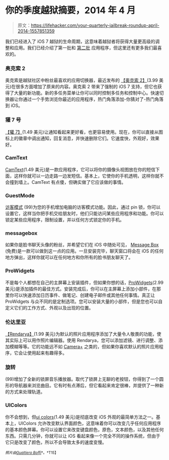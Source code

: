 # 你的季度越狱摘要，2014 年 4 月

> 原文：<https://lifehacker.com/your-quarterly-jailbreak-roundup-april-2014-1557851359>

我们已经进入了 iOS 7 越狱的生命周期，这意味着越狱者将获得大量更高级的调整和应用。我们已经介绍了第一批和 [第二批](http://lifehacker.com/the-best-jailbreak-apps-and-tweaks-for-ios-7-part-ii-1506144309) 应用程序，但这里还有更多我们最喜欢的。



### 奥克索 2

奥克索是越狱社区中粉丝最喜欢的应用切换器，最近发布的 [【奥克索 2】](http://moreinfo.thebigboss.org/moreinfo/depiction.php?file=auxo2Dp)(3.99 美元)在很多方面增加了原来的内容。奥克索 2 带来了强制的 iOS 7 支持，但它也获得了大量的新功能。新的多任务菜单让你可以同时控制多任务和控制中心。快速切换器让你通过一个手势浏览你最近的应用程序，热门角落添加-你猜对了-热门角落到 iOS。

### 獾 7 号

[【獾 7】](http://moreinfo.thebigboss.org/moreinfo/depiction.php?file=badger7Dp)(1.49 美元)让通知看起来更好看，也更容易使用。现在，你可以直接从图标上的徽章中调出通知，回复消息，并快速删除它们。它速度快，外观好，效果好。

### CamText

[CamText](http://moreinfo.thebigboss.org/moreinfo/depiction.php?file=camtextDp)(1.49 美元)是一款应用程序，它可以将你的摄像头视图放在你的短信下面，这样你就可以一边走路一边发短信。基本上，它使你的手机透明，这样你就不会撞到墙上。CamText 有点傻，但确实做了它应该做的事情。

### GuestMode

[访客模式](http://moreinfo.thebigboss.org/moreinfo/depiction.php?file=guestmodeDp) (99)为您的手机增加电脑的访客模式功能。因此，通过 pin 锁，你可以设置它，这样当你把手机交给朋友时，他们只能访问某些应用程序和功能。你可以锁定某些应用程序，限制设置，并以任何方式锁定你的手机。

### messagebox

如果你是脸书聊天头像的粉丝，并希望它们在 iOS 中随处可见， [Message Box](http://moreinfo.thebigboss.org/moreinfo/depiction.php?file=messagebox7Dp) (免费)是一款可以做到这一点的应用。一旦安装完毕，聊天窗口将会在 iOS 的任何地方弹出，这样你就可以在任何地方和你所有的脸书朋友聊天了。

### ProWidgets

不是每个人都想在自己的主屏幕上安装插件，但如果你想的话，[ProWidgets](http://apt.thebigboss.org/mobileweb/onepackage.php?bundleid=cc.tweak.prowidgets&db=0)(2.99 美元)是添加插件的最佳方式。安装完成后，你可以在主屏幕上添加小部件，在那里你可以快速添加日历事件、做笔记、创建电子邮件或其他任何事情。真正让 ProWidgets 与众不同的是定制选项。您可以安装大量的小部件，但是您也可以自定义它们的工作方式、外观以及出现的位置。

### 伦达里亚

[【Rendarya】](http://moreinfo.thebigboss.org/moreinfo/depiction.php?file=rendaryaDp)(1.99 美元)为默认的照片应用程序添加了大量令人敬畏的功能，使其实际上可以用作照片编辑器。使用 Rendarya，您可以添加滤镜、进行调整、添加模糊等等。它的功能远不如 [Camera+](https://itunes.apple.com/us/app/camera+/id329670577?mt=8) 之类的，但如果你喜欢默认的照片应用程序，它会让使用起来有趣得多。

### 旋转

(99)增加了全新的锁屏音乐播放器。取代了锁屏上无聊的老按钮，你得到了一个圆形的导航器来浏览曲目。它有时有点滞后，但它看起来肯定很棒，并提供了一种新的方式来处理轨道。

### UIColors

你不会想到，但[ui colors](http://moreinfo.thebigboss.org/moreinfo/depiction.php?file=uicolorsDp)(1.49 美元)是彻底改变 iOS 外观的最简单方法之一。基本上，UIColors 允许改变默认界面颜色，这意味着你可以改变几乎任何应用程序的基本颜色屏幕。你可以设置它来改变键盘颜色，原色，文本颜色，以及其他任何东西。只需几分钟，你就可以让 iOS 看起来像一个完全不同的操作系统，但由于它只是改变了颜色，所以不会导致太多的速度变慢。

<small>*照片由*</small>[<small>*Gualtiero Boffi*</small>](http://www.shutterstock.com/pic-79591057/stock-photo-concrete-grunge-jail-and-light-from-window.html?src=6mpsYF4K3rwTJhdebJU5YQ-1-148)<small>*。*T15】</small>